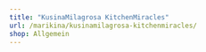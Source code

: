 ```yaml
---
title: "KusinaMilagrosa KitchenMiracles"
url: /marikina/kusinamilagrosa-kitchenmiracles/
shop: Allgemein
---
```

